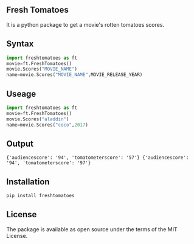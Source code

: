 ## Fresh Tomatoes
It is a python package to get a movie's rotten tomatoes scores.
## Syntax
```python
import freshtomatoes as ft
movie=ft.FreshTomatoes()
movie.Scores("MOVIE_NAME")
name=movie.Scores("MOVIE_NAME",MOVIE_RELEASE_YEAR)
```
## Useage
```python
import freshtomatoes as ft
movie=ft.FreshTomatoes()
movie.Scores("aladdin")
name=movie.Scores("coco",2017)
```
## Output
`{'audiencescore': '94', 'tomatometerscore': '57'}
{'audiencescore': '94', 'tomatometerscore': '97'}
`
## Installation
```python
pip install freshtomatoes
```

## License
The package is available as open source under the terms of the MIT License.